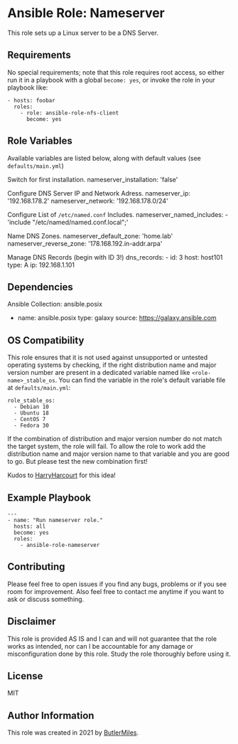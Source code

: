 # Ansible Role: Nameserver

This role sets up a Linux server to be a DNS Server.

## Requirements

No special requirements; note that this role requires root access, so either run it in a playbook with a global `become: yes`, or invoke the role in your playbook like:

    - hosts: foobar
      roles:
        - role: ansible-role-nfs-client
          become: yes

## Role Variables

Available variables are listed below, along with default values (see `defaults/main.yml`)

Switch for first installation.
    nameserver_installation: 'false'

Configure DNS Server IP and Network Adress.
    nameserver_ip: '192.168.178.2'
    nameserver_network: '192.168.178.0/24'

Configure List of `/etc/named.conf` Includes.
    nameserver_named_includes:
      - 'include "/etc/named/named.conf.local";'

Name DNS Zones.
    nameserver_default_zone: 'home.lab'
    nameserver_reverse_zone: '178.168.192.in-addr.arpa'

Manage DNS Records (begin with ID 3!)
    dns_records:
      - id: 3
        host: host101
        type: A
        ip: 192.168.1.101


## Dependencies

Ansible Collection: ansible.posix

  - name: ansible.posix
    type: galaxy
    source: https://galaxy.ansible.com

## OS Compatibility

This role ensures that it is not used against unsupported or untested operating systems by checking, if the right distribution name and major version number are present in a dedicated variable named like `<role-name>_stable_os`. You can find the variable in the role's default variable file at `defaults/main.yml`:

    role_stable_os:
      - Debian 10
      - Ubuntu 18
      - CentOS 7
      - Fedora 30

If the combination of distribution and major version number do not match the target system, the role will fail. To allow the role to work add the distribution name and major version name to that variable and you are good to go. But please test the new combination first!

Kudos to [HarryHarcourt](https://github.com/HarryHarcourt) for this idea!

## Example Playbook

    ---
    - name: "Run nameserver role."
      hosts: all
      become: yes
      roles:
        - ansible-role-nameserver

## Contributing

Please feel free to open issues if you find any bugs, problems or if you see room for improvement. Also feel free to contact me anytime if you want to ask or discuss something.

## Disclaimer

This role is provided AS IS and I can and will not guarantee that the role works as intended, nor can I be accountable for any damage or misconfiguration done by this role. Study the role thoroughly before using it.

## License

MIT

## Author Information

This role was created in 2021 by [ButlerMiles](https://github.com/ButlerMiles/).
